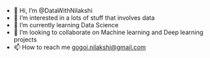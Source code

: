 - 👋 Hi, I’m @DataWithNilakshi
- 👀 I’m interested in a lots of stuff that involves data
- 🌱 I’m currently learning Data Science
- 💞️ I’m looking to collaborate on Machine learning and Deep learning projects
- 📫 How to reach me gogoi.nilakshi@gmail.com

<!---
DataWithNilakshi/DataWithNilakshi is a ✨ special ✨ repository because its `README.md` (this file) appears on your GitHub profile.
You can click the Preview link to take a look at your changes.
--->
